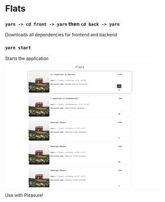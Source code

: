 # Flats

### `yarn -> cd front -> yarn` then `cd back -> yarn`

Downloads all dependencies for frontend and backend

### `yarn start`

Starts the application

![screenshot](readme-assets/flats.png)

Use with Pleasure!
